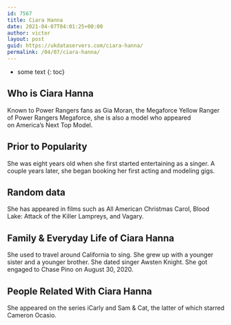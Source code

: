 ```yaml
---
id: 7567
title: Ciara Hanna
date: 2021-04-07T04:01:25+00:00
author: victor
layout: post
guid: https://ukdataservers.com/ciara-hanna/
permalink: /04/07/ciara-hanna/
---
```


* some text
{: toc}


## Who is Ciara Hanna



Known to Power Rangers fans as Gia Moran, the Megaforce Yellow Ranger of Power Rangers Megaforce, she is also a model who appeared on America&#8217;s Next Top Model. 

                
                
                
## Prior to Popularity



She was eight years old when she first started entertaining as a singer. A couple years later, she began booking her first acting and modeling gigs. 

                
                
                
## Random data



She has appeared in films such as All American Christmas Carol, Blood Lake: Attack of the Killer Lampreys, and Vagary.

                
                
                
## Family & Everyday Life of Ciara Hanna



She used to travel around California to sing. She grew up with a younger sister and a younger brother. She dated singer Awsten Knight. She got engaged to Chase Pino on August 30, 2020.

                
                
                
## People Related With Ciara Hanna



She appeared on the series iCarly and Sam & Cat, the latter of which starred Cameron Ocasio. 

                
              
            
          
          
          